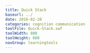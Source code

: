 ```yaml
---
title: Quick Stack
baseurl: ../
date: 2016-02-20
categories: cognition communication
toolFile: Quick-Stack.swf
toolWidth: 800
toolHeight: 600
navGroup: learningtools
---
```


